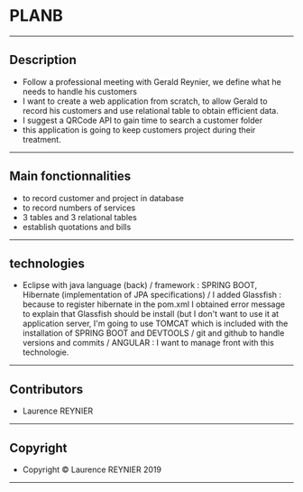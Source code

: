 # PLANB
---
## Description
* Follow a professional meeting with Gerald Reynier, we define what he needs to handle his customers
* I want to create a web application from scratch, to allow Gerald to record his customers and use relational table to obtain efficient data.
* I suggest a QRCode API to gain time to search a customer folder
* this application is going to keep customers project during their treatment.
---
## Main fonctionnalities
* to record customer and project in database
* to record numbers of services
* 3 tables and 3 relational tables
* establish quotations and bills
---
## technologies
*  Eclipse with java language (back) / framework : SPRING BOOT, Hibernate (implementation of JPA specifications) / I added Glassfish : because to register hibernate in the pom.xml I obtained error message to explain that Glassfish should be install (but I don't want to use it at application server, I'm going to use TOMCAT which is included with the installation of SPRING BOOT and DEVTOOLS / git and github to handle versions and commits / ANGULAR : I want to manage front with this technologie.
---
## Contributors
* Laurence REYNIER
---

## Copyright
* Copyright © Laurence REYNIER 2019 
---
